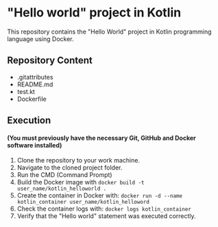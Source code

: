 # "Hello world" project in Kotlin

This repository contains the "Hello World" project in Kotlin programming language using Docker.

## Repository Content
- .gitattributes
- README.md
- test.kt
- Dockerfile


## Execution

#### (You must previously have the necessary Git, GitHub and Docker software installed)

1. Clone the repository to your work machine.
2. Navigate to the cloned project folder.
3. Run the CMD (Command Prompt)
4. Build the Docker image with `docker build -t user_name/kotlin_helloworld .`
5. Create the container in Docker with: `docker run -d --name kotlin_container user_name/kotlin_helloword`
6. Check the container logs with: `docker logs kotlin_container`
7. Verify that the "Hello world" statement was executed correctly.
 
